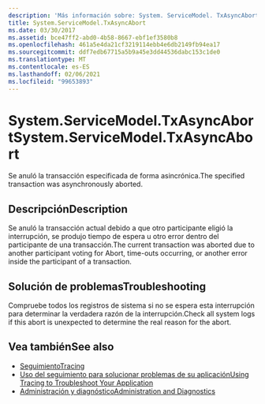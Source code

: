 ```yaml
---
description: 'Más información sobre: System. ServiceModel. TxAsyncAbort'
title: System.ServiceModel.TxAsyncAbort
ms.date: 03/30/2017
ms.assetid: bce47ff2-abd0-4b58-8667-ebf1ef3580b8
ms.openlocfilehash: 461a5e4da21cf3219114ebb4e6db2149fb94ea17
ms.sourcegitcommit: ddf7edb67715a5b9a45e3dd44536dabc153c1de0
ms.translationtype: MT
ms.contentlocale: es-ES
ms.lasthandoff: 02/06/2021
ms.locfileid: "99653893"
---
```

# <a name="systemservicemodeltxasyncabort"></a><span data-ttu-id="46b5b-103">System.ServiceModel.TxAsyncAbort</span><span class="sxs-lookup"><span data-stu-id="46b5b-103">System.ServiceModel.TxAsyncAbort</span></span>

<span data-ttu-id="46b5b-104">Se anuló la transacción especificada de forma asincrónica.</span><span class="sxs-lookup"><span data-stu-id="46b5b-104">The specified transaction was asynchronously aborted.</span></span>  
  
## <a name="description"></a><span data-ttu-id="46b5b-105">Descripción</span><span class="sxs-lookup"><span data-stu-id="46b5b-105">Description</span></span>  

 <span data-ttu-id="46b5b-106">Se anuló la transacción actual debido a que otro participante eligió la interrupción, se produjo tiempo de espera u otro error dentro del participante de una transacción.</span><span class="sxs-lookup"><span data-stu-id="46b5b-106">The current transaction was aborted due to another participant voting for Abort, time-outs occurring, or another error inside the participant of a transaction.</span></span>  
  
## <a name="troubleshooting"></a><span data-ttu-id="46b5b-107">Solución de problemas</span><span class="sxs-lookup"><span data-stu-id="46b5b-107">Troubleshooting</span></span>  

 <span data-ttu-id="46b5b-108">Compruebe todos los registros de sistema si no se espera esta interrupción para determinar la verdadera razón de la interrupción.</span><span class="sxs-lookup"><span data-stu-id="46b5b-108">Check all system logs if this abort is unexpected to determine the real reason for the abort.</span></span>  
  
## <a name="see-also"></a><span data-ttu-id="46b5b-109">Vea también</span><span class="sxs-lookup"><span data-stu-id="46b5b-109">See also</span></span>

- [<span data-ttu-id="46b5b-110">Seguimiento</span><span class="sxs-lookup"><span data-stu-id="46b5b-110">Tracing</span></span>](index.md)
- [<span data-ttu-id="46b5b-111">Uso del seguimiento para solucionar problemas de su aplicación</span><span class="sxs-lookup"><span data-stu-id="46b5b-111">Using Tracing to Troubleshoot Your Application</span></span>](using-tracing-to-troubleshoot-your-application.md)
- [<span data-ttu-id="46b5b-112">Administración y diagnóstico</span><span class="sxs-lookup"><span data-stu-id="46b5b-112">Administration and Diagnostics</span></span>](../index.md)
